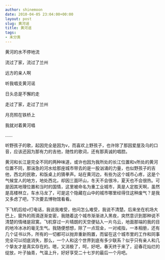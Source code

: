 ```yaml
---
author: shinemoon
date: 2010-04-05 23:04:00+00:00
layout: post
slug: 黄河谣
title: 黄河谣
tags:
- 未分类
---
```


  


黄河的水不停地流

  


流过了家，流过了兰州

  


远方的亲人啊

  


听我唱支黄河谣

  


日头总是不懈的走

  


走过了家，走过了兰州

  


月亮照在铁桥上

  


我就对着黄河唱

  


……

  


  


  


听野孩子的歌，起因完全是因为v，而喜欢上野孩子，也许除了那因爱屋及乌的口音，应该还因为那有力的吉他，随性的歌词，还有那真诚的唱腔。

  


  


  


黄河和长江是完全不同的两种味道，或许也因为我所处的长江位置和v所处的黄河位置不同，那湍急的河水给那座城市带去的是一股汹涌的力量，也似野孩子的吉他，西北的民歌，和饭桌上的猜拳声。站在黄河边，有些为这个城市心疼，这是个气候宜人的地方，地处西北，却因三面环山，冬天不会很冷，夏天也不会很热。可是因其地理位置和当时的国情，这里被命名为重工业城市，真是人定胜天啊，虽然是高楼林立，车水马龙了，可是这个隐藏在山中的城市哪里经得住这种废气？是我又多虑了吧，下次要去博物馆看看。

  


  


  


下飞机后给v打电话，我说我难受，他问怎么难受，我说不清楚。后来坐在机场大巴上，窗外的雨滴逐渐变密，我随着这个城市渐渐进入黑夜，突然意识到那种说不清楚的情绪是寂寞。飞机穿过一片晴朗的天空便钻入一片乌云，地面那端的我的目的地冷冰冰的毫无生气。我随便想想，除了一点现金，一对戒指，一本相册，还有几个证书以外，所有的一切都可以抛弃重新购置，而留在这个城市里的工作和同事完全可以彻底消失，那么，一个人和这个世界到底有多少联系？似乎只有亲人和几个挚友才是真实存在的。嗯，又消极了，呵，好吧，春天终于来了，迎春花灿烂的绽放，叶子抽青，气温上升，好好享受二十七岁的最后一个月吧。

  

